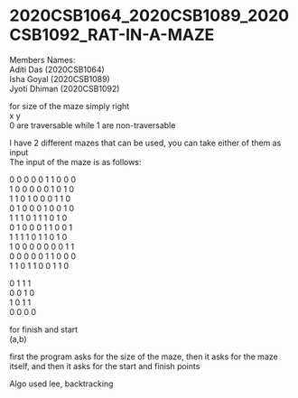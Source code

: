 # 2020CSB1064_2020CSB1089_2020CSB1092_RAT-IN-A-MAZE<br />
Members Names:  
Aditi Das     (2020CSB1064)<br/>
Isha Goyal    (2020CSB1089)<br/>
Jyoti Dhiman  (2020CSB1092)<br/>

for size of the maze simply right <br/>
x y<br/>
0 are traversable while 1 are non-traversable<br/>

I have 2 different mazes that can be used, you can take either of them as input<br/>
The input of the maze is as follows:<br/>

0 0 0 0 0 1 1 0 0 0<br/>
1 0 0 0 0 0 1 0 1 0<br/>
1 1 0 1 0 0 0 1 1 0<br/>
0 1 0 0 0 1 0 0 1 0<br/>
1 1 1 0 1 1 1 0 1 0<br/>
0 1 0 0 0 1 1 0 0 1<br/>
1 1 1 1 0 1 1 0 1 0<br/>
1 0 0 0 0 0 0 0 1 1<br/>
0 0 0 0 0 1 1 0 0 0<br/>
1 1 0 1 1 0 0 1 1 0<br/>

0 1 1 1<br/>
0 0 1 0<br/>
1 0 1 1<br/>
0 0 0 0<br/>

for finish and start<br/>
(a,b)<br/>

first the program asks for the size of the maze, then it asks for the maze itself, and then it asks for the start and finish points

Algo used lee, backtracking
